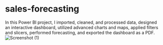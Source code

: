 # sales-forecasting
In this Power BI project, I imported, cleaned, and processed data, designed an interactive dashboard, utilized advanced charts and maps, applied filters and slicers, performed forecasting, and exported the dashboard as a PDF.
![Screenshot (1)](https://github.com/user-attachments/assets/021e2776-df53-4bdd-9c8b-b063b2df1427)



